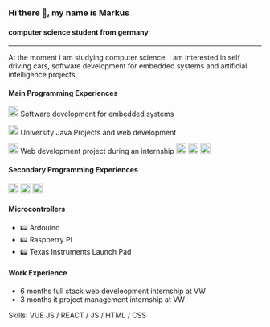 ### Hi there 👋, my name is Markus
####  computer science student from germany

---

At the moment i am studying computer science. I am interested in self driving cars, software development for embedded systems and artificial intelligence projects.

#### Main Programming Experiences
<img src="https://cdn.icon-icons.com/icons2/2415/PNG/512/c_original_logo_icon_146611.png" width="20" height="20"/>  Software development for embedded systems

<img src="https://cdn-icons-png.flaticon.com/512/226/226777.png" width="20" height="20"/>  University Java Projects and web development

<img src="https://upload.wikimedia.org/wikipedia/commons/thumb/0/06/Kotlin_Icon.svg/1200px-Kotlin_Icon.svg.png" width="20" height="20"/>  Web development project during an internship
<img src="https://cdn-icons-png.flaticon.com/512/919/919832.png" width="20" height="20"/>
<img src="https://cdn-icons-png.flaticon.com/512/732/732212.png" width="20" height="20"/>
<img src="https://cdn-icons-png.flaticon.com/512/29/29594.png" width="20" height="20"/>

#### Secondary Programming Experiences
<img src="https://cdn-icons-png.flaticon.com/512/5968/5968350.png" width="20" height="20"/>
<img src="https://cdn.icon-icons.com/icons2/2415/PNG/512/javascript_original_logo_icon_146455.png" width="20" height="20"/>
<img src="https://user-images.githubusercontent.com/42747200/46140125-da084900-c26d-11e8-8ea7-c45ae6306309.png" width="20" height="20"/>

#### Microcontrollers
- 📟 Ardouino
- 📟 Raspberry Pi
- 📟 Texas Instruments Launch Pad


#### Work Experience
- 6 months full stack web develeopment internship at VW
- 3 months it project management internship at VW

Skills: VUE JS / REACT / JS / HTML / CSS
 





<!---
Atomic456/Atomic456 is a ✨ special ✨ repository because its `README.md` (this file) appears on your GitHub profile.
You can click the Preview link to take a look at your changes.
--->
